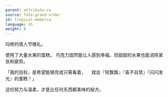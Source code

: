 ```yaml
---
parent: attribute.ce
source: fate-grand-order
id: tropical-memoria
language: zh
weight: 0
---
```


玛修的情人节赠礼。

使用了大量水果的蛋糕。
巧克力固然能让人感到幸福，但甜甜的水果也能消除紧张和疲劳。

「我的目标，是希望能够完成只需看着，
　就会『轻飘飘』『喜不自禁』『闪闪发光』的蛋糕！」

这份努力与温柔，才是比任何东西都美味的秘方。
